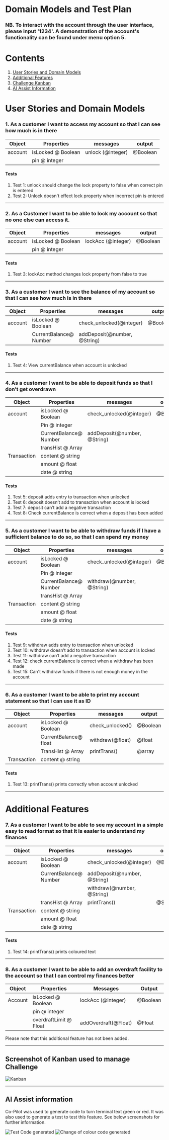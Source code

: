 # Domain Models and Test Plan

### NB. To interact with the account through the user interface, please input '1234'. A demonstration of the account's functionality can be found under menu option 5.

# Contents

1. [User Stories and Domain Models](#user-stories-and-domain-models)
2. [Additional Features](#additional-features)
3. [Challenge Kanban](#screenshot-of-kanban-used-to-manage-challenge)
4. [AI Assist Information](#ai-assist-information)

# User Stories and Domain Models

### 1. As a customer I want to access my account so that I can see how much is in there

| Object  | Properties         | messages          | output   |
| ------- | ------------------ | ----------------- | -------- |
| account | isLocked @ Boolean | unlock (@integer) | @Boolean |
|         | pin @ integer      |                   |          |

#### Tests

1. Test 1: unlock should change the lock property to false when correct pin is entered
2. Test 2: Unlock doesn't effect lock property when incorrect pin is entered

---

### 2. As a Customer I want to be able to lock my account so that no one else can access it.

| Object  | Properties         | messages           | output   |
| ------- | ------------------ | ------------------ | -------- |
| account | isLocked @ Boolean | lockAcc (@integer) | @Boolean |
|         | pin @ integer      |                    |          |

#### Tests

1. Test 3: lockAcc method changes lock property from false to true

---

### 3. As a customer I want to see the balance of my account so that I can see how much is in there

| Object  | Properties             | messages                     | output   |
| ------- | ---------------------- | ---------------------------- | -------- |
| account | isLocked @ Boolean     | check_unlocked(@integer)     | @Boolean |
|         | CurrentBalance@ Number | addDeposit(@number, @String) |          |

#### Tests

1. Test 4: View currentBalance when account is unlocked

---

### 4. As a customer I want to be able to deposit funds so that I don’t get overdrawn

| Object      | Properties             | messages                     | output   |
| ----------- | ---------------------- | ---------------------------- | -------- |
| account     | isLocked @ Boolean     | check_unlocked(@integer)     | @Boolean |
|             | Pin @ integer          |                              |          |
|             | CurrentBalance@ Number | addDeposit(@number, @String) |          |
|             | transHist @ Array      |                              |          |
| Transaction | content @ string       |                              |          |
|             | amount @ float         |                              |          |
|             | date @ string          |                              |          |

#### Tests

1. Test 5: deposit adds entry to transaction when unlocked
2. Test 6: deposit doesn’t add to transaction when account is locked
3. Test 7: deposit can’t add a negative transaction
4. Test 8: Check currentBalance is correct when a deposit has been added

---

### 5. As a customer I want to be able to withdraw funds if I have a sufficient balance to do so, so that I can spend my money

| Object      | Properties             | messages                   | output   |
| ----------- | ---------------------- | -------------------------- | -------- |
| account     | isLocked @ Boolean     | check_unlocked(@integer)   | @Boolean |
|             | Pin @ integer          |                            |          |
|             | CurrentBalance@ Number | withdraw(@number, @String) |          |
|             | transHist @ Array      |                            |          |
| Transaction | content @ string       |                            |          |
|             | amount @ float         |                            |          |
|             | date @ string          |                            |          |

#### Tests

1. Test 9: withdraw adds entry to transaction when unlocked
2. Test 10: withdraw doesn’t add to transaction when account is locked
3. Test 11: withdraw can’t add a negative transaction
4. Test 12: check currentBalance is correct when a withdraw has been made
5. Test 15: Can't withdraw funds if there is not enough money in the account

---

### 6. As a customer I want to be able to print my account statement so that I can use it as ID

| Object      | Properties            | messages         | output   |
| ----------- | --------------------- | ---------------- | -------- |
| account     | isLocked @ Boolean    | check_unlocked() | @Boolean |
|             | CurrentBalance@ float | withdraw(@float) | @float   |
|             | TransHist @ Array     | printTrans()     | @array   |
| Transaction | content @ string      |                  |          |

#### Tests

1. Test 13: printTrans() prints correctly when account unlocked

---

# Additional Features

### 7. As a customer I want to be able to see my account in a simple easy to read format so that it is easier to understand my finances

| Object      | Properties             | messages                     | output   |
| ----------- | ---------------------- | ---------------------------- | -------- |
| account     | isLocked @ Boolean     | check_unlocked(@integer)     | @Boolean |
|             | CurrentBalance@ Number | addDeposit(@number, @String) |          |
|             |                        | withdraw(@number, @String)   |          |
|             | transHist @ Array      | printTrans()                 | @String  |
| Transaction | content @ string       |                              |          |
|             | amount @ float         |                              |          |
|             | date @ string          |                              |          |

#### Tests

1. Test 14: printTrans() prints coloured text

---

### 8. As a customer I want to be able to add an overdraft facility to the account so that I can control my finances better

| Object  | Properties             | Messages             | Output   |
| ------- | ---------------------- | -------------------- | -------- |
| Account | isLocked @ Boolean     | lockAcc (@integer)   | @Boolean |
|         | pin @ integer          |                      |          |
|         | overdraftLimit @ Float | addOverdraft(@Float) | @Float   |

Please note that this additional feature has not been added.

---

## Screenshot of Kanban used to manage Challenge

![Kanban](kanban_challenge_2.png)

---

## AI Assist information

Co-Pilot was used to generate code to turn terminal text green or red. It was also used to generate a test to test this feature. See below screenshots for further information.

![Test Code generated](ai_colour_test.png)
![Change of colour code generated](change_colours_in_%20terminal.png)
